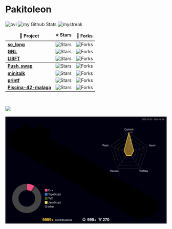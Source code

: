 # Pakitoleon

<img align="center" src="https://github-readme-stats.vercel.app/api/top-langs?username=Pakitoleon&show_icons=true&locale=en&layout=compact&theme=chartreuse-dark" alt="ovi" />

<img align="center" src="https://github-readme-stats.vercel.app/api?username=Pakitoleon&include_all_commits=true&count_private=true&show_icons=true&line_height=20&title_color=2B5BBD&icon_color=1124BB&text_color=A1A1A1&bg_color=0,000000,130F40" alt="my Github Stats"/>

<img align="center" src="https://github-readme-streak-stats.herokuapp.com/?user=Pakitoleon&theme=tokyonight" alt="mystreak"/>
<br/>



<table>
  <thead align="center">
    <tr border: none;>
      <td><b>📘 Project</b></td>
      <td><b>⭐ Stars</b></td>
      <td><b>🤝 Forks</b></td>
    </tr>
  </thead>
  <tbody>
    <tr>
      <td><a href="https://github.com/Pakitoleon/so_long"><b>so_long</b></a></td>
      <td><img alt="Stars" src="https://img.shields.io/github/stars/Pakitoleon/so_long?style=flat-square&labelColor=343b41"/></td>
      <td><img alt="Forks" src="https://img.shields.io/github/forks/Pakitoleon/so_long?style=flat-square&labelColor=343b41"/></td>
    </tr>
    <tr>
      <td><a href="https://github.com/Pakitoleon/get-next-line-42-malaga"><b>GNL</b></a></td>
      <td><img alt="Stars" src="https://img.shields.io/github/stars/Pakitoleon/get_next_line-42-malaga?style=flat-square&labelColor=343b41"/></td>
      <td><img alt="Forks" src="https://img.shields.io/github/forks/Pakitoleon/get_next_line-42-malaga?style=flat-square&labelColor=343b41"/></td>
    </tr>
    <tr>
      <td><a href="https://github.com/Pakitoleon/libft-42-malaga"><b>LIBFT</b></a></td>
      <td><img alt="Stars" src="https://img.shields.io/github/stars/Pakitoleon/libft-42-malaga?style=flat-square&labelColor=343b41"/></td>
      <td><img alt="Forks" src="https://img.shields.io/github/forks/Pakitoleon/libft-42-malaga?style=flat-square&labelColor=343b41"/></td>
    </tr>
      <tbody>
    <tr>
      <td><a href="https://github.com/Pakitoleon/Push_swap"><b>Push_swap</b></a></td>
      <td><img alt="Stars" src="https://img.shields.io/github/stars/Pakitoleon/Push_swap?style=flat-square&labelColor=343b41"/></td>
      <td><img alt="Forks" src="https://img.shields.io/github/forks/Pakitoleon/Push_swap?style=flat-square&labelColor=343b41"/></td>
    </tr>
    <tr>
      <td><a href="https://github.com/Pakitoleon/minitalk"><b>minitalk</b></a></td>
      <td><img alt="Stars" src="https://img.shields.io/github/stars/Pakitoleon/minitalk?style=flat-square&labelColor=343b41"/></td>
      <td><img alt="Forks" src="https://img.shields.io/github/forks/Pakitoleon/minitalk?style=flat-square&labelColor=343b41"/></td>
    </tr>
    <tr>
      <td><a href="https://github.com/Pakitoleon/printft-42-malaga"><b>printf</b></a></td>
      <td><img alt="Stars" src="https://img.shields.io/github/stars/Pakitoleon/printft-42-malaga?style=flat-square&labelColor=343b41"/></td>
      <td><img alt="Forks" src="https://img.shields.io/github/forks/Pakitoleon/printft-42-malaga?style=flat-square&labelColor=343b41"/></td>
    </tr>
    <tr>
      <td><a href="https://github.com/Pakitoleon/Piscina-42-malaga"><b>Piscina-42-malaga</b></a></td>
      <td><img alt="Stars" src="https://img.shields.io/github/stars/Pakitoleon/Piscina-42-malaga?style=flat-square&labelColor=343b41"/></td>
      <td><img alt="Forks" src="https://img.shields.io/github/forks/Pakitoleon/Piscina-42-malaga?style=flat-square&labelColor=343b41"/></td>
    </tr>
  </tbody>
</table>
<br/>

![](https://activity-graph.herokuapp.com/graph?username=Pakitoleonl001&theme=react-dark&hide_border=true&area=true)

![](https://github.com/Pakitoleon/Pakitoleon/blob/master/profile.svg)

<br/>

